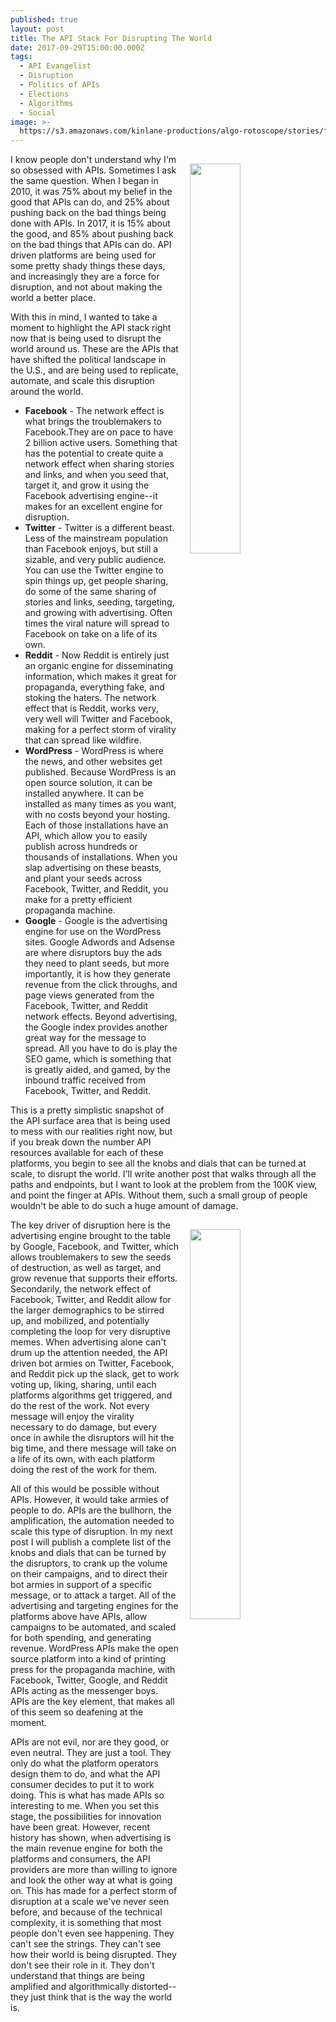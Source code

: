 ```yaml
---
published: true
layout: post
title: The API Stack For Disrupting The World
date: 2017-09-29T15:00:00.000Z
tags:
  - API Evangelist
  - Disruption
  - Politics of APIs
  - Elections
  - Algorithms
  - Social
image: >-
  https://s3.amazonaws.com/kinlane-productions/algo-rotoscope/stories/fredericksburg-downtown-flag.jpg
---
```

<p><img src="https://s3.amazonaws.com/kinlane-productions/algo-rotoscope/stories/fredericksburg-downtown-flag.jpg" align="right" width="40%" style="padding: 15px;" /></p>
I know people don't understand why I'm so obsessed with APIs. Sometimes I ask the same question. When I began in 2010, it was 75% about my belief in the good that APIs can do, and 25% about pushing back on the bad things being done with APIs. In 2017, it is 15% about the good, and 85% about pushing back on the bad things that APIs can do. API driven platforms are being used for some pretty shady things these days, and increasingly they are a force for disruption, and not about making the world a better place.

With this in mind, I wanted to take a moment to highlight the API stack right now that is being used to disrupt the world around us. These are the APIs that have shifted the political landscape in the U.S., and are being used to replicate, automate, and scale this disruption around the world.

- **Facebook** - The network effect is what brings the troublemakers to Facebook.They are on pace to have 2 billion active users. Something that has the potential to create quite a network effect when sharing stories and links, and when you seed that, target it, and grow it using the Facebook advertising engine--it makes for an excellent engine for disruption.
- **Twitter** - Twitter is a different beast. Less of the mainstream population than Facebook enjoys, but still a sizable, and very public audience. You can use the Twitter engine to spin things up, get people sharing, do some of the same sharing of stories and links, seeding, targeting, and growing with advertising. Often times the viral nature will spread to Facebook on take on a life of its own.
- **Reddit** - Now Reddit is entirely just an organic engine for disseminating information, which makes it great for propaganda, everything fake, and stoking the haters. The network effect that is Reddit, works very, very well will Twitter and Facebook, making for a perfect storm of virality that can spread like wildfire.
- **WordPress** - WordPress is where the news, and other websites get published. Because WordPress is an open source solution, it can be installed anywhere. It can be installed as many times as you want, with no costs beyond your hosting. Each of those installations have an API, which allow you to easily publish across hundreds or thousands of installations. When you slap advertising on these beasts, and plant your seeds across Facebook, Twitter, and Reddit, you make for a pretty efficient propaganda machine.
- **Google** - Google is the advertising engine for use on the WordPress sites. Google Adwords and Adsense are where disruptors buy the ads they need to plant seeds, but more importantly, it is how they generate revenue from the click throughs, and page views generated from the Facebook, Twitter, and Reddit network effects. Beyond advertising, the Google index provides another great way for the message to spread. All you have to do is play the SEO game, which is something that is greatly aided, and gamed, by the inbound traffic received from Facebook, Twitter, and Reddit.

This is a pretty simplistic snapshot of the API surface area that is being used to mess with our realities right now, but if you break down the number API resources available for each of these platforms, you begin to see all the knobs and dials that can be turned at scale, to disrupt the world. I'll write another post that walks through all the paths and endpoints, but I want to look at the problem from the 100K view, and point the finger at APIs. Without them, such a small group of people wouldn't be able to do such a huge amount of damage.
<p><img src="https://s3.amazonaws.com/kinlane-productions/algo-rotoscope/stories/ellis-island-nazi-poster.jpg" align="right" width="40%" style="padding: 15px;" /></p>
The key driver of disruption here is the advertising engine brought to the table by Google, Facebook, and Twitter, which allows troublemakers to sew the seeds of destruction, as well as target, and grow revenue that supports their efforts. Secondarily, the network effect of Facebook, Twitter, and Reddit allow for the larger demographics to be stirred up, and mobilized, and potentially completing the loop for very disruptive memes. When advertising alone can't drum up the attention needed, the API driven bot armies on Twitter, Facebook, and Reddit pick up the slack, get to work voting up, liking, sharing, until each platforms algorithms get triggered, and do the rest of the work. Not every message will enjoy the virality necessary to do damage, but every once in awhile the disruptors will hit the big time, and there message will take on a life of its own, with each platform doing the rest of the work for them.

All of this would be possible without APIs. However, it would take armies of people to do. APIs are the bullhorn, the amplification, the automation needed to scale this type of disruption. In my next post I will publish a complete list of the knobs and dials that can be turned by the disruptors, to crank up the volume on their campaigns, and to direct their bot armies in support of a specific message, or to attack a target. All of the advertising and targeting engines for the platforms above have APIs, allow campaigns to be automated, and scaled for both spending, and generating revenue. WordPress APIs make the open source platform into a kind of printing press for the propaganda machine, with Facebook, Twitter, Google, and Reddit APIs acting as the messenger boys. APIs are the key element, that makes all of this seem so deafening at the moment.

APIs are not evil, nor are they good, or even neutral. They are just a tool. They only do what the platform operators design them to do, and what the API consumer decides to put it to work doing. This is what has made APIs so interesting to me. When you set this stage, the possibilities for innovation have been great. However, recent history has shown, when advertising is the main revenue engine for both the platforms and consumers, the API providers are more than willing to ignore and look the other way at what is going on. This has made for a perfect storm of disruption at a scale we've never seen before, and because of the technical complexity, it is something that most people don't even see happening. They can't see the strings. They can't see how their world is being disrupted. They don't see their role in it. They don't understand that things are being amplified and algorithmically distorted--they just think that is the way the world is. 
